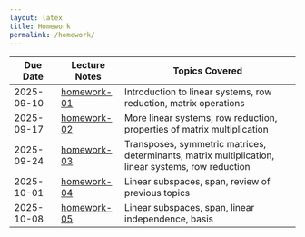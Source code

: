 ```yaml
---
layout: latex
title: Homework
permalink: /homework/
---
```



 Due Date        | Lecture Notes              | Topics Covered
-------------|----------------------------|-------------
 2025-09-10  | [homework-01](homework/homework-01/homework-01.pdf)      | Introduction to linear systems, row reduction, matrix operations
 2025-09-17  | [homework-02](homework/homework-02/homework-02.pdf)      | More linear systems, row reduction, properties of matrix multiplication
 2025-09-24  | [homework-03](homework/homework-03/homework-03.pdf)      | Transposes, symmetric matrices, determinants, matrix multiplication, linear systems, row reduction
 2025-10-01  | [homework-04](homework/homework-04/homework-04.pdf)      | Linear subspaces, span, review of previous topics
 2025-10-08  | [homework-05](homework/homework-05/homework-05.pdf)      | Linear subspaces, span, linear independence, basis
 

